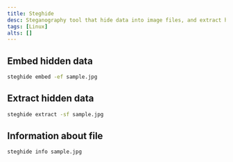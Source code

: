 ```yaml
---
title: Steghide
desc: Steganography tool that hide data into image files, and extract hidden data from files.
tags: [Linux]
alts: []
---
```


## Embed hidden data

```sh
steghide embed -ef sample.jpg
```

## Extract hidden data

```sh
steghide extract -sf sample.jpg
```

## Information about file

```sh
steghide info sample.jpg
```
